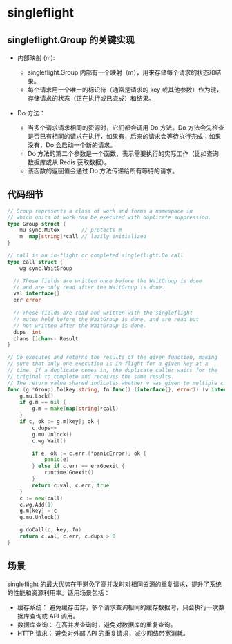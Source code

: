 # singleflight
## singleflight.Group 的关键实现
* 内部映射 (m):

    * singleflight.Group 内部有一个映射（m），用来存储每个请求的状态和结果。
    * 每个请求用一个唯一的标识符（通常是请求的 key 或其他参数）作为键，存储请求的状态（正在执行或已完成）和结果。
* Do 方法：

    * 当多个请求请求相同的资源时，它们都会调用 Do 方法。Do 方法会先检查是否已有相同的请求在执行，如果有，后来的请求会等待执行完成；如果没有，Do 会启动一个新的请求。
    * Do 方法的第二个参数是一个函数，表示需要执行的实际工作（比如查询数据库或从 Redis 获取数据）。 
    * 该函数的返回值会通过 Do 方法传递给所有等待的请求。
## 代码细节
```go
// Group represents a class of work and forms a namespace in
// which units of work can be executed with duplicate suppression.
type Group struct {
    mu sync.Mutex       // protects m
    m  map[string]*call // lazily initialized
}

// call is an in-flight or completed singleflight.Do call
type call struct {
    wg sync.WaitGroup

  // These fields are written once before the WaitGroup is done
  // and are only read after the WaitGroup is done.
  val interface{}
  err error
  
  // These fields are read and written with the singleflight
  // mutex held before the WaitGroup is done, and are read but
  // not written after the WaitGroup is done.
  dups  int
  chans []chan<- Result
}

// Do executes and returns the results of the given function, making
// sure that only one execution is in-flight for a given key at a
// time. If a duplicate comes in, the duplicate caller waits for the
// original to complete and receives the same results.
// The return value shared indicates whether v was given to multiple callers.
func (g *Group) Do(key string, fn func() (interface{}, error)) (v interface{}, err error, shared bool) {
    g.mu.Lock()
    if g.m == nil {
        g.m = make(map[string]*call)
    }
    if c, ok := g.m[key]; ok {
        c.dups++
        g.mu.Unlock()
        c.wg.Wait()

        if e, ok := c.err.(*panicError); ok {
            panic(e)
        } else if c.err == errGoexit {
            runtime.Goexit()
        }
        return c.val, c.err, true
    }
    c := new(call)
    c.wg.Add(1)
	g.m[key] = c
    g.mu.Unlock()

    g.doCall(c, key, fn)
    return c.val, c.err, c.dups > 0
}

```

## 场景
singleflight 的最大优势在于避免了高并发时对相同资源的重复请求，提升了系统的性能和资源利用率。适用场景包括：

* 缓存系统： 避免缓存击穿，多个请求查询相同的缓存数据时，只会执行一次数据库查询或 API 调用。
* 数据库查询： 在高并发查询时，避免对数据库的重复查询。
* HTTP 请求： 避免对外部 API 的重复请求，减少网络带宽消耗。